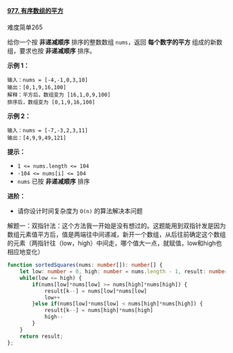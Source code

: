 #### [977. 有序数组的平方](https://leetcode-cn.com/problems/squares-of-a-sorted-array/)

难度简单265

给你一个按 **非递减顺序** 排序的整数数组 `nums`，返回 **每个数字的平方** 组成的新数组，要求也按 **非递减顺序** 排序。



 

**示例 1：**

```
输入：nums = [-4,-1,0,3,10]
输出：[0,1,9,16,100]
解释：平方后，数组变为 [16,1,0,9,100]
排序后，数组变为 [0,1,9,16,100]
```

**示例 2：**

```
输入：nums = [-7,-3,2,3,11]
输出：[4,9,9,49,121]
```

 

**提示：**

- `1 <= nums.length <= 104`
- `-104 <= nums[i] <= 104`
- `nums` 已按 **非递减顺序** 排序

 

**进阶：**

- 请你设计时间复杂度为 `O(n)` 的算法解决本问题

解题一：双指针法：这个方法我一开始是没有想过的。这题能用到双指针发是因为数组元素值平方后，值是两端往中间递减，新开一个数组，从后往前确定这个数组的元素（两指针往（low，high）中间走，哪个值大一点，就赋值，low和high也相应地变化）

```typescript
function sortedSquares(nums: number[]): number[] {
    let low: number = 0, high: number = nums.length - 1, result: number[] = new Array(high + 1), k = high;
    while(low <= high) {
        if(nums[low]*nums[low] >= nums[high]*nums[high]) {
            result[k--] = nums[low]*nums[low]
            low++
        }else if(nums[low]*nums[low] < nums[high]*nums[high]) {
            result[k--] = nums[high]*nums[high]
            high--
        }
    }
    return result;
};
```

